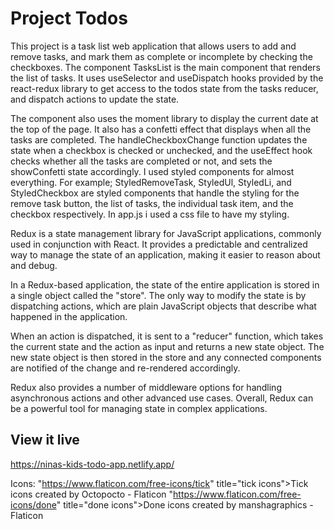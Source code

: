 # Project Todos

This project is a task list web application that allows users to add and remove tasks, and mark them as complete or incomplete by checking the checkboxes. The component TasksList is the main component that renders the list of tasks. It uses useSelector and useDispatch hooks provided by the react-redux library to get access to the todos state from the tasks reducer, and dispatch actions to update the state.

The component also uses the moment library to display the current date at the top of the page. It also has a confetti effect that displays when all the tasks are completed. The handleCheckboxChange function updates the state when a checkbox is checked or unchecked, and the useEffect hook checks whether all the tasks are completed or not, and sets the showConfetti state accordingly.
I used styled components for almost everything.
For example; StyledRemoveTask, StyledUl, StyledLi, and StyledCheckbox are styled components that handle the styling for the remove task button, the list of tasks, the individual task item, and the checkbox respectively. In app.js i used a css file to have my styling.

Redux is a state management library for JavaScript applications, commonly used in conjunction with React. It provides a predictable and centralized way to manage the state of an application, making it easier to reason about and debug. 

In a Redux-based application, the state of the entire application is stored in a single object called the "store". The only way to modify the state is by dispatching actions, which are plain JavaScript objects that describe what happened in the application. 

When an action is dispatched, it is sent to a "reducer" function, which takes the current state and the action as input and returns a new state object. The new state object is then stored in the store and any connected components are notified of the change and re-rendered accordingly. 

Redux also provides a number of middleware options for handling asynchronous actions and other advanced use cases. Overall, Redux can be a powerful tool for managing state in complex applications.

## View it live

https://ninas-kids-todo-app.netlify.app/

Icons:
"https://www.flaticon.com/free-icons/tick" title="tick icons">Tick icons created by Octopocto - Flaticon</a>
"https://www.flaticon.com/free-icons/done" title="done icons">Done icons created by manshagraphics - Flaticon</a>